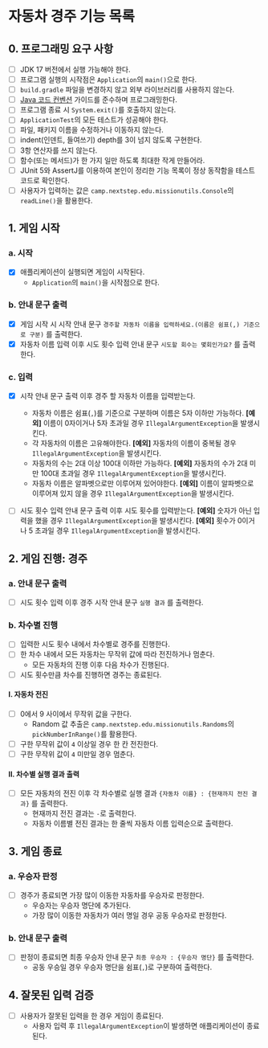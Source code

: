 # 자동차 경주 기능 목록

## 0. 프로그래밍 요구 사항

-[ ] JDK 17 버전에서 실행 가능해야 한다.
-[ ] 프로그램 실행의 시작점은 `Application`의 `main()`으로 한다.
-[ ] `build.gradle` 파일을 변경하지 않고 외부 라이브러리를 사용하지 않는다.
-[ ] [Java 코드 컨벤션](https://github.com/woowacourse/woowacourse-docs/tree/main/styleguide/java) 가이드를
 준수하며 프로그래밍한다.
-[ ] 프로그램 종료 시 `System.exit()`를 호출하지 않는다.
-[ ] `ApplicationTest`의 모든 테스트가 성공해야 한다.
-[ ] 파일, 패키지 이름을 수정하거나 이동하지 않는다.
-[ ] indent(인덴트, 들여쓰기) depth를 3이 넘지 않도록 구현한다.
-[ ] 3항 연산자를 쓰지 않는다.
-[ ] 함수(또는 메서드)가 한 가지 일만 하도록 최대한 작게 만들어라.
-[ ] JUnit 5와 AssertJ를 이용하여 본인이 정리한 기능 목록이 정상 동작함을 테스트 코드로 확인한다.
-[ ] 사용자가 입력하는 값은 `camp.nextstep.edu.missionutils.Console`의 `readLine()`을 활용한다.

## 1. 게임 시작

### a. 시작

-[x] 애플리케이션이 실행되면 게임이 시작된다.
    - `Application`의 `main()`을 시작점으로 한다.

### b. 안내 문구 출력

-[x] 게임 시작 시 시작 안내 문구 `경주할 자동차 이름을 입력하세요.(이름은 쉼표(,) 기준으로 구분)` 를 출력한다.
-[x] 자동차 이름 입력 이후 시도 횟수 입력 안내 문구 `시도할 회수는 몇회인가요?` 를 출력한다.

### c. 입력

-[x] 시작 안내 문구 출력 이후 경주 할 자동차 이름을 입력받는다.
    - 자동차 이름은 쉼표(`,`)를 기준으로 구분하며 이름은 5자 이하만 가능하다.
      **[예외]** 이름이 0자이거나 5자 초과일 경우 `IllegalArgumentException`을 발생시킨다.
    - 각 자동차의 이름은 고유해야한다.
      **[예외]** 자동차의 이름이 중복될 경우 `IllegalArgumentException`을 발생시킨다.
    - 자동차의 수는 2대 이상 100대 이하만 가능하다.
      **[예외]** 자동차의 수가 2대 미만 100대 초과일 경우 `IllegalArgumentException`을 발생시킨다.
    - 자동차 이름은 알파벳으로만 이루어져 있어야한다.
      **[예외]** 이름이 알파벳으로 이루어져 있지 않을 경우 `IllegalArgumentException`을 발생시킨다.

-[ ] 시도 횟수 입력 안내 문구 출력 이후 시도 횟수를 입력받는다.
 **[예외]** 숫자가 아닌 입력을 했을 경우 `IllegalArgumentException`을 발생시킨다.
 **[예외]** 횟수가 0이거나 5 초과일 경우 `IllegalArgumentException`을 발생시킨다.

## 2. 게임 진행: 경주

### a. 안내 문구 출력

-[ ] 시도 횟수 입력 이후 경주 시작 안내 문구 `실행 결과` 를 출력한다.

### b. 차수별 진행

-[ ] 입력한 시도 횟수 내에서 차수별로 경주를 진행한다.
-[ ] 한 차수 내에서 모든 자동차는 무작위 값에 따라 전진하거나 멈춘다.
    - 모든 자동차의 진행 이후 다음 차수가 진행된다.
-[ ] 시도 횟수만큼 차수를 진행하면 경주는 종료된다.

#### I. 자동차 전진

-[ ] 0에서 9 사이에서 무작위 값을 구한다.
    - Random 값 추출은 `camp.nextstep.edu.missionutils.Randoms`의 `pickNumberInRange()`를 활용한다.
-[ ] 구한 무작위 값이 `4` 이상일 경우 한 칸 전진한다.
-[ ] 구한 무작위 값이 `4` 미만일 경우 멈춘다.

#### II. 차수별 실행 결과 출력

-[ ] 모든 자동차의 전진 이후 각 차수별로 실행 결과 `{자동차 이름} : {현재까지 전진 결과}` 를 출력한다.
    - 현재까지 전진 결과는 `-`로 출력한다.
    - 자동차 이름별 전진 결과는 한 줄씩 자동차 이름 입력순으로 출력한다.

## 3. 게임 종료

### a. 우승자 판정

-[ ] 경주가 종료되면 가장 많이 이동한 자동차를 우승자로 판정한다.
    - 우승자는 우승자 명단에 추가된다.
    - 가장 많이 이동한 자동차가 여러 명일 경우 공동 우승자로 판정한다.

### b. 안내 문구 출력

-[ ] 판정이 종료되면 최종 우승자 안내 문구 `최종 우승자 : {우승자 명단}` 를 출력한다.
    - 공동 우승일 경우 우승자 명단을 쉼표(`,`)로 구분하여 출력한다.

## 4. 잘못된 입력 검증

-[ ] 사용자가 잘못된 입력을 한 경우 게임이 종료된다.
    - 사용자 입력 후 `IllegalArgumentException`이 발생하면 애플리케이션이 종료된다.
